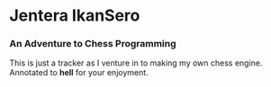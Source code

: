 # Jentera IkanSero
### An Adventure to Chess Programming
This is just a tracker as I venture in to making my own chess engine. Annotated to **hell** for your enjoyment.
